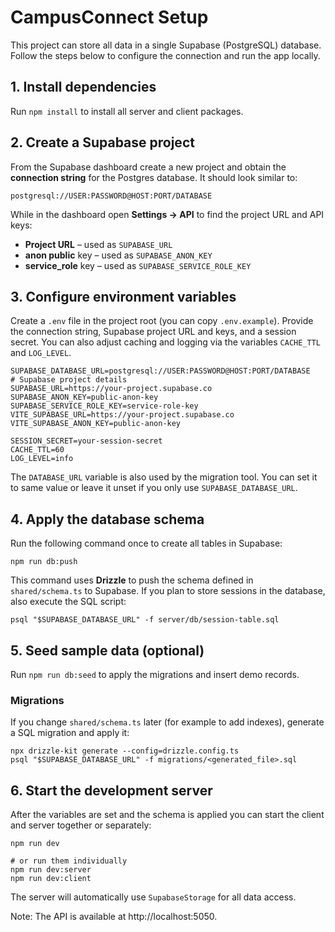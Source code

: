 # CampusConnect Setup

This project can store all data in a single Supabase (PostgreSQL) database.
Follow the steps below to configure the connection and run the app locally.

## 1. Install dependencies

Run `npm install` to install all server and client packages.

## 2. Create a Supabase project

From the Supabase dashboard create a new project and obtain the **connection string**
for the Postgres database. It should look similar to:

```
postgresql://USER:PASSWORD@HOST:PORT/DATABASE
```

While in the dashboard open **Settings → API** to find the project URL and API keys:

- **Project URL** – used as `SUPABASE_URL`
- **anon public** key – used as `SUPABASE_ANON_KEY`
- **service_role** key – used as `SUPABASE_SERVICE_ROLE_KEY`

## 3. Configure environment variables

Create a `.env` file in the project root (you can copy `.env.example`).
Provide the connection string, Supabase project URL and keys, and a session secret. You can also adjust caching and logging via the variables `CACHE_TTL` and `LOG_LEVEL`.

```
SUPABASE_DATABASE_URL=postgresql://USER:PASSWORD@HOST:PORT/DATABASE
# Supabase project details
SUPABASE_URL=https://your-project.supabase.co
SUPABASE_ANON_KEY=public-anon-key
SUPABASE_SERVICE_ROLE_KEY=service-role-key
VITE_SUPABASE_URL=https://your-project.supabase.co
VITE_SUPABASE_ANON_KEY=public-anon-key

SESSION_SECRET=your-session-secret
CACHE_TTL=60
LOG_LEVEL=info
```

The `DATABASE_URL` variable is also used by the migration tool. You can set it to
same value or leave it unset if you only use `SUPABASE_DATABASE_URL`.

## 4. Apply the database schema

Run the following command once to create all tables in Supabase:

```
npm run db:push
```

This command uses **Drizzle** to push the schema defined in `shared/schema.ts` to
Supabase. If you plan to store sessions in the database, also execute the SQL
script:

```
psql "$SUPABASE_DATABASE_URL" -f server/db/session-table.sql
```

## 5. Seed sample data (optional)

Run `npm run db:seed` to apply the migrations and insert demo records.

### Migrations

If you change `shared/schema.ts` later (for example to add indexes), generate a
SQL migration and apply it:

```
npx drizzle-kit generate --config=drizzle.config.ts
psql "$SUPABASE_DATABASE_URL" -f migrations/<generated_file>.sql
```

## 6. Start the development server

After the variables are set and the schema is applied you can start the client and server together or separately:

```
npm run dev

# or run them individually
npm run dev:server
npm run dev:client
```

The server will automatically use `SupabaseStorage` for all data access.

Note: The API is available at http://localhost:5050.

